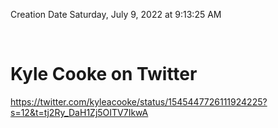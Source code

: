 Creation Date Saturday, July 9, 2022 at 9:13:25 AM<div><br></div><div><h1>Kyle Cooke on Twitter</h1></div>
<div><a href=https://twitter.com/kyleacooke/status/1545447726111924225?s=12&t=tj2Ry_DaH1Zj5OITV7IkwA>https://twitter.com/kyleacooke/status/1545447726111924225?s=12&t=tj2Ry_DaH1Zj5OITV7IkwA</a><br></div>


